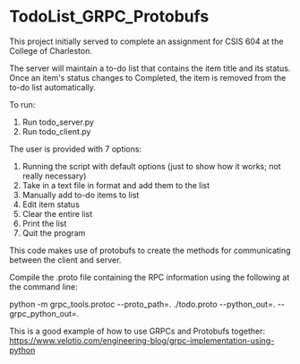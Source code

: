# TodoList_GRPC_Protobufs

This project initially served to complete an assignment for CSIS 604 at the College of Charleston.

The server will maintain a to-do list that contains the item title and its status. Once an item's status changes to Completed, the item is removed from the to-do list automatically.

To run:
1. Run todo_server.py
2. Run todo_client.py

The user is provided with 7 options:
1. Running the script with default options (just to show how it works; not really necessary)
2. Take in a text file in format <COMMAND> <TODO ITEM TITLE> <ITEM STATUS> and add them to the list
3. Manually add to-do items to list
4. Edit item status
5. Clear the entire list
6. Print the list
7. Quit the program

This code makes use of protobufs to create the methods for communicating between the client and server. 

Compile the .proto file containing the RPC information using the following at the command line:

python -m grpc_tools.protoc --proto_path=. ./todo.proto --python_out=. --grpc_python_out=.

This is a good example of how to use GRPCs and Protobufs together: https://www.velotio.com/engineering-blog/grpc-implementation-using-python
